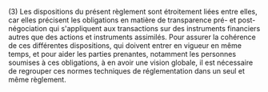 (3) Les dispositions du présent règlement sont étroitement liées entre elles, car elles précisent les obligations en matière de transparence pré- et post-négociation qui s'appliquent aux transactions sur des instruments financiers autres que des actions et instruments assimilés. Pour assurer la cohérence de ces différentes dispositions, qui doivent entrer en vigueur en même temps, et pour aider les parties prenantes, notamment les personnes soumises à ces obligations, à en avoir une vision globale, il est nécessaire de regrouper ces normes techniques de réglementation dans un seul et même règlement.